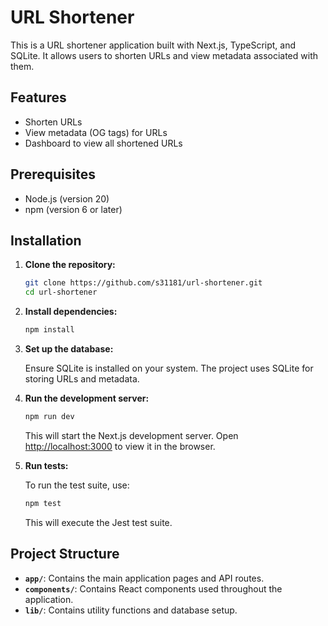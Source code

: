# URL Shortener

This is a URL shortener application built with Next.js, TypeScript, and SQLite. It allows users to shorten URLs and view metadata associated with them.

## Features

- Shorten URLs
- View metadata (OG tags) for URLs
- Dashboard to view all shortened URLs

## Prerequisites

- Node.js (version 20)
- npm (version 6 or later)

## Installation

1. **Clone the repository:**

   ```bash
   git clone https://github.com/s31181/url-shortener.git
   cd url-shortener
   ```

2. **Install dependencies:**

   ```bash
   npm install
   ```

3. **Set up the database:**

   Ensure SQLite is installed on your system. The project uses SQLite for storing URLs and metadata.

4. **Run the development server:**

   ```bash
   npm run dev
   ```

   This will start the Next.js development server. Open [http://localhost:3000](http://localhost:3000) to view it in the browser.

5. **Run tests:**

   To run the test suite, use:

   ```bash
   npm test
   ```

   This will execute the Jest test suite.

## Project Structure

- **`app/`**: Contains the main application pages and API routes.
- **`components/`**: Contains React components used throughout the application.
- **`lib/`**: Contains utility functions and database setup.

